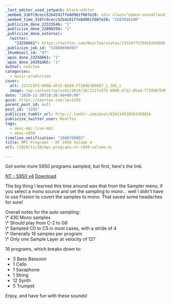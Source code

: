```yaml
---
_last_editor_used_jetpack: block-editor
_oembed_316fc9cecc52b4241ffe8d961f607e20: <div class="embed-soundcloud"><iframe title="My Peaceful Day by NearTao" width="500" height="400" scrolling="no" frameborder="no" src="https://w.soundcloud.com/player/?visual=true&url=https%3A%2F%2Fapi.soundcloud.com%2Ftracks%2F939694738&show_artwork=true&maxwidth=500&maxheight=750&dnt=1"></iframe></div>
_oembed_time_316fc9cecc52b4241ffe8d961f607e20: "1607016100"
_publicize_done_22315546: "1"
_publicize_done_22890294: "1"
_publicize_done_external:
  twitter:
    "23256661": https://twitter.com/NearTao/status/1333477578456268800
_publicize_job_id: "51669690493"
_thumbnail_id: "47"
_wpas_done_23256661: "1"
_wpas_done_24391465: "1"
author: neartao
categories:
  - music-production
cover:
  alt: 2217C5F5-9008-4F22-85A9-F720467B9097_1_105_c
  image: /wp-content/uploads/2019/10/2217c5f5-9008-4f22-85a9-f720467b9097_1_105_c.jpeg
date: "2020-11-30T18:26:40+00:00"
guid: https://neartao.com/?p=1292
parent_post_id: null
post_id: "1292"
publicize_tumblr_url: http://.tumblr.com/post/636234818503458816
publicize_twitter_user: NearTao
tags:
  - akai-mpc-live-mk2
  - akai-s950
timeline_notification: "1606760803"
title: MPC Programs - NT S950 Volume 4
url: /2020/11/30/mpc-programs-nt-s950-volume-4/

---
```

Got some more S950 programs sampled, but first, here's the link.

[NT - S950 v4](/wp-content/uploads/2020/11/nt-s950-v4.zip) [Download](/wp-content/uploads/2020/11/nt-s950-v4.zip)

The big thing I learned this time around was that from the Sampler menu, if you select a mono source and set the sampling to mono... well I didn't have to use Fission to covert the samples to mono. That saved some headaches for sure!

Overall notes for the auto sampling:  
\\* 430 Mono samples  
\\* Should play from C-2 to G8  
\\* Sampled C0 to C5 in most cases, with a stride of 4  
\\* Generally 16 samples per program  
\\* Only one Sample Layer at velocity of 127

16 programs, which breaks down to:

- 3 Bass Bassoon
- 1 Cello
- 1 Saxaphone
- 1 String
- 12 Synth
- 5 Trumpet

Enjoy, and have fun with these sounds!
